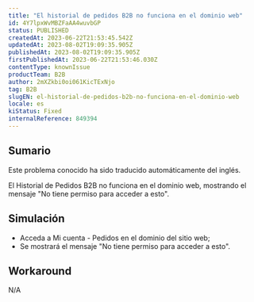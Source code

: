 ```yaml
---
title: "El historial de pedidos B2B no funciona en el dominio web"
id: 4Y7lpxWvMBZFaAA4wuvbGP
status: PUBLISHED
createdAt: 2023-06-22T21:53:45.542Z
updatedAt: 2023-08-02T19:09:35.905Z
publishedAt: 2023-08-02T19:09:35.905Z
firstPublishedAt: 2023-06-22T21:53:46.030Z
contentType: knownIssue
productTeam: B2B
author: 2mXZkbi0oi061KicTExNjo
tag: B2B
slugEN: el-historial-de-pedidos-b2b-no-funciona-en-el-dominio-web
locale: es
kiStatus: Fixed
internalReference: 849394
---
```


## Sumario

<div class="alert alert-info">
  <p>Este problema conocido ha sido traducido automáticamente del inglés.</p>
</div>


El Historial de Pedidos B2B no funciona en el dominio web, mostrando el mensaje "No tiene permiso para acceder a esto".


##

## Simulación



- Acceda a Mi cuenta - Pedidos en el dominio del sitio web;
- Se mostrará el mensaje "No tiene permiso para acceder a esto".



## Workaround


N/A



